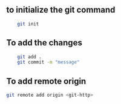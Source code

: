 ## to initialize the git command
```bash
    git init
```
## To add the changes  
```bash
    git add . 
    git commit -m "message"
```

## To add remote origin 
```bash
git remote add origin <git-http>
```